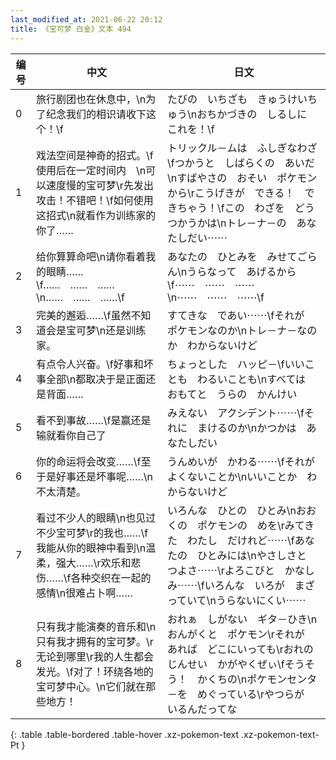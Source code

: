 ```yaml
---
last_modified_at: 2021-06-22 20:12
title: 《宝可梦 白金》文本 494
---
```

| 编号 | 中文 | 日文 |
| ---- | ---- | ---- |
| 0 | 旅行剧团也在休息中，\n为了纪念我们的相识请收下这个！\f | たびの　いちざも　きゅうけいちゅう\nおちかづきの　しるしに　これを！\f |
| 1 | 戏法空间是神奇的招式。\f使用后在一定时间内　\n可以速度慢的宝可梦\r先发出攻击！不错吧！\f如何使用这招式\n就看作为训练家的你了…… | トリックル－ムは　ふしぎなわざ\fつかうと　しばらくの　あいだ\nすばやさの　おそい　ポケモンから\rこうげきが　できる！　できちゃう！\fこの　わざを　どうつかうかは\nトレ－ナ－の　あなたしだい⋯⋯ |
| 2 | 给你算算命吧\n请你看着我的眼睛……\f……　……　……\n……　……　……\f | あなたの　ひとみを　みせてごらん\nうらなって　あげるから\f⋯⋯　⋯⋯　⋯⋯\n⋯⋯　⋯⋯　⋯⋯\f |
| 3 | 完美的邂逅……\f虽然不知道会是宝可梦\n还是训练家。 | すてきな　であい⋯⋯\fそれが　ポケモンなのか\nトレ－ナ－なのか　わからないけど |
| 4 | 有点令人兴奋。\f好事和坏事全部\n都取决于是正面还是背面…… | ちょっとした　ハッピ－\fいいことも　わるいことも\nすべては　おもてと　うらの　かんけい |
| 5 | 看不到事故……\f是赢还是输就看你自己了　 | みえない　アクシデント⋯⋯\fそれに　まけるのか\nかつかは　あなたしだい　 |
| 6 | 你的命运将会改变……\f至于是好事还是坏事呢……\n不太清楚。 | うんめいが　かわる⋯⋯\fそれが　よくないことか\nいいことか　わからないけど |
| 7 | 看过不少人的眼睛\n也见过不少宝可梦\r的我也……\f我能从你的眼神中看到\n温柔，强大……\r欢乐和悲伤……\f各种交织在一起的感情\n很难占卜啊…… | いろんな　ひとの　ひとみ\nおおくの　ポケモンの　めを\rみてきた　わたし　だけれど⋯⋯\fあなたの　ひとみには\nやさしさと　つよさ⋯⋯\rよろこびと　かなしみ⋯⋯\fいろんな　いろが　まざっていて\nうらないにくい⋯⋯ |
| 8 | 只有我才能演奏的音乐和\n只有我才拥有的宝可梦。\r无论到哪里\r我的人生都会发光。\f对了！环绕各地的宝可梦中心。\n它们就在那些地方！ | おれぁ　しがない　ギタ－ひき\nおんがくと　ポケモン\rそれが　あれば　どこにいっても\rおれの　じんせい　かがやくぜぃ\fそうそう！　かくちの\nポケモンセンタ－を　めぐっている\rやつらが　いるんだってな |
{: .table .table-bordered .table-hover .xz-pokemon-text .xz-pokemon-text-Pt }